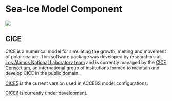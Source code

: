 # <div class="highlight-bg"> Sea-Ice Model Component </div>

<!-- {% include "call_contribute.md" %} -->

<!-- ![Sea-Ice Component Logo](../../assets/component-logos/components-without-titles/ACCESS icon SEA ICE.png){align=right width=40%} -->

<img src = "../../../assets/component-logos/component-maps/sea-ice-component-map.png" class="image-background"></img>

## CICE
CICE is a numerical model for simulating the growth, melting and movement of polar sea ice. This software package was developed by researchers at [Los Alamos National Laboratory team][lanl-web] and is currently managed by the [CICE Consortium][cice-web], an international group of institutions formed to maintain and develop CICE in the public domain.

[CICE5][cice5-wiki] is the current version used in ACCESS model configurations.

[CICE6][cice6-wiki] is currently under development.

[lanl-web]: https://www.lanl.gov/
[cice-web]: https://github.com/CICE-Consortium/About-Us/wiki
[cice5-wiki]: https://github.com/CICE-Consortium/CICE-svn-trunk/wiki
[cice6-wiki]: https://github.com/CICE-Consortium/CICE/wiki
